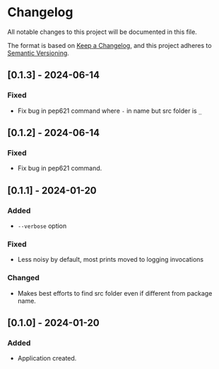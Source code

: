 # Changelog

All notable changes to this project will be documented in this file.

The format is based on [Keep a Changelog](https://keepachangelog.com/en/1.0.0/),
and this project adheres to [Semantic Versioning](https://semver.org/spec/v2.0.0.html).

## [0.1.3] - 2024-06-14

### Fixed

- Fix bug in pep621 command where `-` in name but src folder is `_` 

## [0.1.2] - 2024-06-14

### Fixed

- Fix bug in pep621 command.

## [0.1.1] - 2024-01-20

### Added

- `--verbose` option

### Fixed

- Less noisy by default, most prints moved to logging invocations

### Changed

- Makes best efforts to find src folder even if different from package name.


## [0.1.0] - 2024-01-20

### Added

- Application created.

